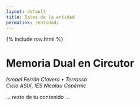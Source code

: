 ```yaml
---
layout: default
title: Datos de la entidad
permalink: /entidad/
---
```


{% include nav.html %}

# Memoria Dual en Circutor

*Ismael Ferrón Clavero • Terrassa*  
*Ciclo ASIX, IES Nicolau Copèrnic*

… resto de tu contenido …

